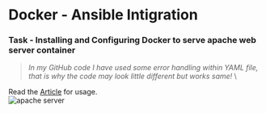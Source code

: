 # Docker - Ansible Intigration
### Task - Installing and Configuring Docker to serve apache web server container
> *In my GitHub code I have used some error handling within YAML file, that is why the code may look little different but works same!* \ 
> 
Read the 
[Article](https://medium.com/@aakashjangidme/integrating-ansible-and-docker-5e05f0de7305)  for usage. \
![apache server](image/BrowserOut.jpg) 